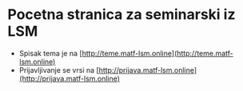 # Pocetna stranica za seminarski iz LSM

* Spisak tema je na [http://teme.matf-lsm.online](http://teme.matf-lsm.online)
* Prijavljivanje se vrsi na [http://prijava.matf-lsm.online](http://prijava.matf-lsm.online)
